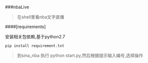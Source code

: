 ###nbaLive
>在shell里看nba文字直播

####[requirements]

安装相关包依赖,基于python2.7

`pip install requirement.txt`

>到sina_nba 执行 python start.py,然后根据提示输入编号,选择操作
